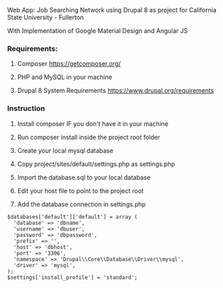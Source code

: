 Web App: Job Searching Network using Drupal 8 as project for California State University - Fullerton

With Implementation of Google Material Design and Angular JS

### Requirements:

1. Composer https://getcomposer.org/

2. PHP and MySQL in your machine

3. Drupal 8 System Requirements https://www.drupal.org/requirements

### Instruction

1. Install composer IF you don't have it in your machine

2. Run composer install inside the project root folder

3. Create your local mysql database

4. Copy project/sites/default/settings.php as settings.php

5. Import the database.sql to your local database

6. Edit your host file to point to the project root

7. Add the database connection in settings.php

```
$databases['default']['default'] = array (
  'database' => 'dbname',
  'username' => 'dbuser',
  'password' => 'dbpassword',
  'prefix' => '',
  'host' => 'dbhost',
  'port' => '3306',
  'namespace' => 'Drupal\\Core\\Database\\Driver\\mysql',
  'driver' => 'mysql',
);
$settings['install_profile'] = 'standard';
```



